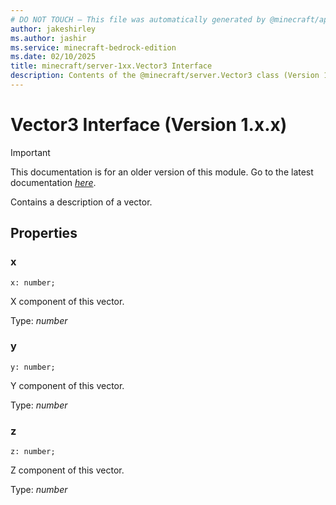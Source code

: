 ```yaml
---
# DO NOT TOUCH — This file was automatically generated by @minecraft/api-docs-generator, to report problems file an issue at https://github.com/Mojang/minecraft-scripting-libraries
author: jakeshirley
ms.author: jashir
ms.service: minecraft-bedrock-edition
ms.date: 02/10/2025
title: minecraft/server-1xx.Vector3 Interface
description: Contents of the @minecraft/server.Vector3 class (Version 1.x.x).
---
```

# Vector3 Interface (Version 1.x.x)

> [!IMPORTANT]
> This documentation is for an older version of this module. Go to the latest documentation [*here*](../../../scriptapi/minecraft/server/Vector3.md).

Contains a description of a vector.

## Properties

### **x**
`x: number;`

X component of this vector.

Type: *number*

### **y**
`y: number;`

Y component of this vector.

Type: *number*

### **z**
`z: number;`

Z component of this vector.

Type: *number*
